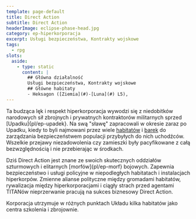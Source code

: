 ```yaml
---
template: page-default
title: Direct Action
subtitle: Direct Action
headerImage: eclipse-phase-head.jpg
category: ep-hiperkorporacja
excerpt: Usługi bezpieczeństwa, Kontrakty wojskowe
tags:
  - rpg
slots:
  aside:
    - type: static
      content: |
        ## Główna działalność
        Usługi bezpieczeństwa, Kontrakty wojskowe
        ## Główne habitaty
        - Heksagon ([Ziemia](#)-[Luna](#) L5), 
---
```

Ta budząca lęk i respekt hiperkorporacja wywodzi się z niedobitków narodowych sił zbrojnych i prywatnych kontraktorów militarnych sprzed [Upadku]{pl/ep-upadek}. Na swą "sławę" zapracowali w okresie zaraz po Upadku, kiedy to byli najmowani przez wiele [habitatów](Habitaty "Habitaty") i [barek](#) do zarządzania bezpieczeństwem populacji przybyłych do nich uchodźców. Wszelkie przejawy niezadowolenia czy zamieszki były pacyfikowane z całą bezwzględnością i nie przebierając w środkach.

Dziś Direct Action jest znane ze swoich skutecznych oddziałów szturmowych i elitarnych [morfów]{pl/ep-morf} bojowych. Zapewnia bezpieczeństwo i usługi policyjne w niepodległych habitatach i instalacjach hiperkorpów. Zmienne alianse polityczne między gromadami habitatów, rywalizacja między hiperkorporacjami i ciągły strach przed agentami TITANów nieprzerwanie pracują na sukces biznesowy Direct Action.

Korporacja utrzymuje w różnych punktach Układu kilka habitatów jako centra szkolenia i zbrojownie.